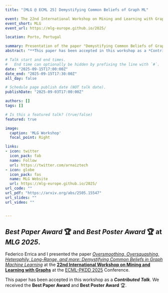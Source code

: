 ```yaml
---
title: "[MLG @ ECML 25] Demystifying Common Beliefs of Graph ML"

event: The 22nd International Workshop on Mining and Learning with Graphs (MLG) at ECML PKDD 2025
event_short: MLG
event_url: https://mlg-europe.github.io/2025/

location: Porto, Portugal

summary: Presentation of the paper "Demystifying Common Beliefs of Graph ML" (with Federico Errica) at the 22nd International Workshop on Mining and Learning with Graphs (MLG) at ECML PKDD 2025.
abstract: "**This paper has been accepted in this workshop as a *Contributed Talk***. After a renaissance phase in which researchers revisited the message-passing paradigm through the lens of deep learning, the graph machine learning community shifted its attention towards a deeper and practical understanding of message-passing's benefits and limitations. In this position paper, we notice how the fast pace of progress around the topics of oversmoothing and oversquashing, the homophily-heterophily dichotomy, and long-range tasks, came with the consolidation of commonly accepted beliefs and assumptions that are not always true nor easy to distinguish from each other. We argue that this has led to ambiguities around the investigated problems, preventing researchers from focusing on and addressing precise research questions while causing a good amount of misunderstandings. Our contribution wants to make such common beliefs explicit and encourage critical thinking around these topics, supported by simple but noteworthy counterexamples. The hope is to clarify the distinction between the different issues and promote separate but intertwined research directions to address them."

# Talk start and end times.
#   End time can optionally be hidden by prefixing the line with `#`.
date: "2025-09-15T17:00:00Z"
date_end: "2025-09-15T17:30:00Z"
all_day: false

# Schedule page publish date (NOT talk date).
publishDate: "2025-09-03T17:00:00Z"

authors: []
tags: []

# Is this a featured talk? (true/false)
featured: true

image:
  caption: 'MLG Workshop'
  focal_point: Right

links:
- icon: twitter
  icon_pack: fab
  name: Follow
  url: https://twitter.com/arnaiztech
- icon: globe
  icon_pack: fas
  name: MLG Website
  url: https://mlg-europe.github.io/2025/
url_code: ""
url_pdf: "https://arxiv.org/abs/2505.15547"
url_slides: ""
url_video: ""


---
```


## *Best Paper Award* :trophy:  and *Best Poster Award* :trophy: at *MLG 2025*.

Federico Errica and I presented the paper [*Oversmoothing, Oversquashing, Heterophily, Long-Range, and more: Demystifying Common Beliefs in Graph Machine Learning*](https://arxiv.org/abs/2505.15547) at the **[22nd International Workshop on Mining and Learning with Graphs](https://mlg-europe.github.io/2025/)** at the [ECML-PKDD 2025](https://ecmlpkdd.org/2025/) Conference.

This paper has been accepted in this workshop as a ***Contributed Talk***. We received the **Best Paper Award** and **Best Poster Award** :trophy:.

